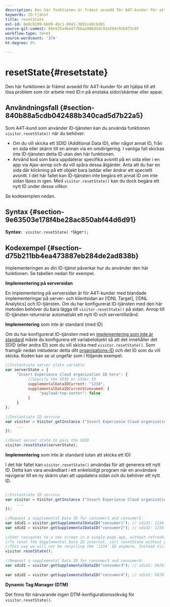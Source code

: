 ```yaml
---
description: Den här funktionen är främst avsedd för A4T-kunder för att hjälpa till att lösa problem som rör arbete med ID:n på enstaka sidor/skärmar eller appar.
keywords: ID-tjänst
title: resetState
exl-id: 8e8cb299-bb89-4bc1-8841-3091ce0cbd81
source-git-commit: 06e935a4ba4776baa900d3dc91e294c92b873c0f
workflow-type: tm+mt
source-wordcount: '374'
ht-degree: 0%

---
```


# resetState{#resetstate}

Den här funktionen är främst avsedd för A4T-kunder för att hjälpa till att lösa problem som rör arbete med ID:n på enstaka sidor/skärmar eller appar.

## Användningsfall {#section-840b88a5cdb042488b340cad5d7b22a5}

Som A4T-kund som använder ID-tjänsten kan du använda funktionen `visitor.resetState()` när du behöver:

* Om du vill skicka ett SDID (Additional Data ID), eller något annat ID, från en sida eller skärm till en annan via en omdirigering. I vanliga fall skickas inte ID-tjänsten detta ID utan den här funktionen.
* Använd kod som bara uppdaterar specifika avsnitt på en sida eller i en app via Ajax-anrop och du vill spåra dessa åtgärder. Anta att du har en sida där klickning på ett objekt bara laddar eller ändrar ett speciellt avsnitt. I det här fallet kan ID-tjänsten inte begära ett annat ID om inte sidan läses in igen. Med `visitor.resetState()` kan du dock begära ett nytt ID under dessa villkor.

Se kodexemplen nedan.

## Syntax {#section-9e63503e178f4be28ac850abf44d6d91}

**Syntax:** ` visitor.resetState( *`läge`*);`

## Kodexempel {#section-d75b211bb4ea473887eb284de2ad838b}

Implementeringen av din ID-tjänst påverkar hur du använder den här funktionen. Se tabellen nedan för exempel.

**Implementering på serversidan**

En implementering på serversidan är för A4T-kunder med blandade implementeringar på server- och klientsidan av [!DNL Target], [!DNL Analytics] och ID-tjänsten. Om du har konfigurerat ID-tjänsten med den här metoden behöver du bara lägga till `visitor.resetState()` på sidan. Anrop till ID-tjänsten returnerar automatiskt ett nytt ID och servertillstånd.

**Implementering**  som inte är standard (med ID)

Om du har konfigurerat ID-tjänsten med en [implementering som inte är standard](../../implementation-guides/implementation-guides.md#section-2c4f2db1f9704315a7cccab6d2e07113) måste du konfigurera ett variabelobjekt så att det innehåller det SDID (eller andra ID) som du vill skicka med `visitor.resetState()`. Som framgår nedan inkluderar detta ditt [organisations-ID](../../reference/requirements.md#section-a02f537129a64ffbb690d5738d360c26) och det ID som du vill skicka. Koden kan se ut ungefär som i följande exempel.

```js
//Instantiate server state variable 
var serverState = { 
     "Insert Experience Cloud organization ID here": { 
          //Specify the SDID or other ID 
          supplementalDataIDCurrent: "1234", 
          supplementalDataIDCurrentConsumed: { 
               "payload:top-center": false 
          } 
     } 
}; 
 
//Instantiate ID service 
var visitor = Visitor.getInstance ("Insert Experience Cloud organization ID here", { 
     ... 
}); 
 
//Reset server state to pass the SDID 
visitor.resetState(serverState);
```

**Implementering**  som inte är standard (utan att skicka ett ID)

I det här fallet kan `visitor.resetState()` användas för att generera ett nytt ID. Detta kan vara användbart i ett enkelsidigt program när en användare navigerar till en ny skärm utan att uppdatera sidan och du behöver ett nytt ID.

```js
 
//Instantiate ID service 
var visitor = Visitor.getInstance ("Insert Experience Cloud organization ID here", { 
     ... 
}); 
 
//Request a supplemental Data ID for consumer1 and consumer2: 
var sdid1 = visitor.getSupplementalDataID("consumer1"); // sdid1: 1234 
var sdid2 = visitor.getSupplementalDataID("consumer2"); // sdid2: 1234 
 
//User navigates to a new screen in a single-page app, without refreshing the page. 
//To reset the Supplemental Data ID internal, call resetState without passing any parameters. 
//This way we will not be recycling the `1234` ID anymore. Instead Visitor will generate a new supplemental Data ID going forward. 
visitor.resetState(); 
 
//Request a supplemental Data ID for consumer3 and consumer4: 
var sdid1 = visitor.getSupplementalDataID("consumer3"); // sdid1: 5678 
 
var sdid2 = visitor.getSupplementalDataID("consumer4"); // sdid2: 5678
```

**Dynamic Tag Manager (DTM)**

Det finns för närvarande ingen DTM-konfigurationssökväg för `visitor.resetState()`.
